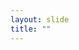```yaml
---
layout: slide
title: ""
---
```


<section data-background-image="assets/images/Slide22.png" data-background-size="90%" data-background-position="center"></section>
